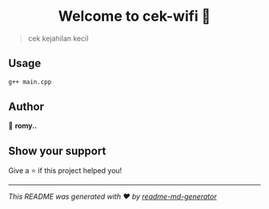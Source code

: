 <h1 align="center">Welcome to cek-wifi 👋</h1>
<p>
</p>

> cek kejahilan kecil

## Usage

```sh
g++ main.cpp
```

## Author

👤 **romy..**


## Show your support

Give a ⭐️ if this project helped you!

***
_This README was generated with ❤️ by [readme-md-generator](https://github.com/kefranabg/readme-md-generator)_